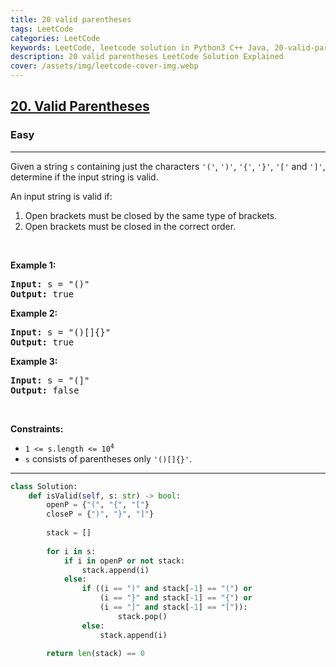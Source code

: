 ```yaml
---
title: 20 valid parentheses
tags: LeetCode
categories: LeetCode
keywords: LeetCode, leetcode solution in Python3 C++ Java, 20-valid-parentheses solution
description: 20 valid parentheses LeetCode Solution Explained
cover: /assets/img/leetcode-cover-img.webp
---
```



<h2><a href="https://leetcode.com/problems/valid-parentheses/">20. Valid Parentheses</a></h2><h3>Easy</h3><hr><div><p>Given a string <code>s</code> containing just the characters <code>'('</code>, <code>')'</code>, <code>'{'</code>, <code>'}'</code>, <code>'['</code> and <code>']'</code>, determine if the input string is valid.</p>

<p>An input string is valid if:</p>

<ol>
	<li>Open brackets must be closed by the same type of brackets.</li>
	<li>Open brackets must be closed in the correct order.</li>
</ol>

<p>&nbsp;</p>
<p><strong>Example 1:</strong></p>

<pre><strong>Input:</strong> s = "()"
<strong>Output:</strong> true
</pre>

<p><strong>Example 2:</strong></p>

<pre><strong>Input:</strong> s = "()[]{}"
<strong>Output:</strong> true
</pre>

<p><strong>Example 3:</strong></p>

<pre><strong>Input:</strong> s = "(]"
<strong>Output:</strong> false
</pre>

<p>&nbsp;</p>
<p><strong>Constraints:</strong></p>

<ul>
	<li><code>1 &lt;= s.length &lt;= 10<sup>4</sup></code></li>
	<li><code>s</code> consists of parentheses only <code>'()[]{}'</code>.</li>
</ul>
</div>

---




```python
class Solution:
    def isValid(self, s: str) -> bool:
        openP = {"(", "{", "["}
        closeP = {")", "}", "]"}
        
        stack = []
        
        for i in s:
            if i in openP or not stack:
                stack.append(i)
            else:
                if ((i == ")" and stack[-1] == "(") or 
                    (i == "}" and stack[-1] == "{") or 
                    (i == "]" and stack[-1] == "[")):
                        stack.pop()
                else:
                    stack.append(i)
        
        return len(stack) == 0
                
```

